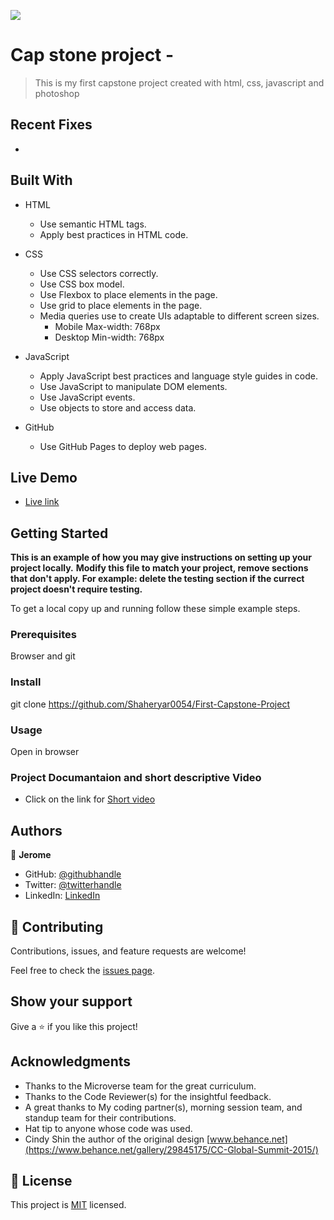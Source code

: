 ![](https://img.shields.io/badge/Microverse-blueviolet)

# Cap stone project - 

> This is my first capstone project created with html, css, javascript and photoshop

## Recent Fixes

- 

## Built With

- HTML
  - Use semantic HTML tags.
  - Apply best practices in HTML code.

- CSS
  - Use CSS selectors correctly.
  - Use CSS box model.
  - Use Flexbox to place elements in the page.
  - Use grid to place elements in the page.
  - Media queries use to create UIs adaptable to different screen sizes.
    - Mobile Max-width: 768px
    - Desktop Min-width: 768px

- JavaScript
  - Apply JavaScript best practices and language style guides in code.
  - Use JavaScript to manipulate DOM elements.
  - Use JavaScript events.
  - Use objects to store and access data.

- GitHub
  - Use GitHub Pages to deploy web pages.

## Live Demo

- [Live link](https://https://187jjay187.github.io/cap-tech-page/)

## Getting Started

**This is an example of how you may give instructions on setting up your project locally.**
**Modify this file to match your project, remove sections that don't apply. For example: delete the testing section if the currect project doesn't require testing.**

To get a local copy up and running follow these simple example steps.

### Prerequisites
Browser and git

### Install
git clone https://github.com/Shaheryar0054/First-Capstone-Project

### Usage
Open in browser

### Project Documantaion and short descriptive Video

- Click on the link for [Short video](https://www.loom.com/share/3a9a3e10d10d429b89f2db89be4cb199)
## Authors

👤 **Jerome**

- GitHub: [@githubhandle](https://github.com/187jjay187)
- Twitter: [@twitterhandle](https://twitter.com/187jjay187)
- LinkedIn: [LinkedIn](https://linkedin.com/in/jerome-osman-137605a4)

## 🤝 Contributing

Contributions, issues, and feature requests are welcome!

Feel free to check the [issues page](https://github.com/187jjay187/cap-tech-page/issues).

## Show your support

Give a ⭐️ if you like this project!

## Acknowledgments

- Thanks to the Microverse team for the great curriculum.
- Thanks to the Code Reviewer(s) for the insightful feedback.
- A great thanks to My coding partner(s), morning session team, and standup team for their contributions.
- Hat tip to anyone whose code was used.
- Cindy Shin the author of the original design [www.behance.net](https://www.behance.net/gallery/29845175/CC-Global-Summit-2015/)

## 📝 License

This project is [MIT](./MIT.md) licensed.
